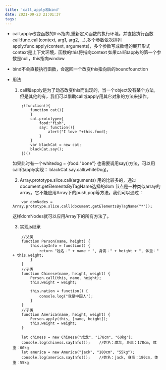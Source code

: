 ```yaml
---
title: 'call,apply和bind'
date: 2021-09-23 21:01:37
tags:
---
```


- call,apply改变函数的this指向,重新定义函数的执行环境，并直接执行函数
    call:func.call(context, arg1, arg2, ...),多个参数依次排列
    apply:func.apply(context, arguments)，多个参数写成数组的展开形式
    context是上下文环境，函数的this将指向context
    如果call和apply的第一个参数是null，this指向window

- bind不会直接执行函数，会返回一个改变this指向后的boundfounction
- 用法
    1. call和apply是为了动态改变this而出现的，当一个object没有某个方法，但是其他的有，我们可以借助call或apply用其它对象的方法来操作。
    ``` 
        ;(function(){
            function cat(){
            }
            cat.prototype={
                food:"fish",     
                say: function(){
                    alert("I love "+this.food);
                }
            }
            var blackCat = new cat;
            blackCat.say();
        })()
    ```
    如果此时有一个whitedog = {food:"bone"}
    也需要调用say()方法，可以用call和apply实现：
    blackCat.say.call(whiteDog)。

    2. Array.prototype.slice.call(arguments)
    用的比较多的，通过document.getElementsByTagName选择的dom 节点是一种类似array的array。它不能应用Array下的push,pop等方法。我们可以通过：
    ```    
        var domNodes =  Array.prototype.slice.call(document.getElementsByTagName("*"));
    ```
    这样domNodes就可以应用Array下的所有方法了。

    3. 实现js继承
    
    ```
        //父类
        function Person(name, height) {
            this.sayInfo = function() {
                return "姓名：" + name + ", 身高：" + height + ", 体重：" + this.weight;
            }
        }
        //子类
        function Chinese(name, height, weight) {
            Person.call(this, name, height);
            this.weight = weight;
            
            this.nation = function() {
                console.log("我是中国人");
            }
        }
        //子类
        function America(name, height, weight) {
            Person.apply(this, [name, height]);
            this.weight = weight;
        }

        let chiness = new Chinese("成龙", "178cm", "60kg");
        console.log(chiness.sayInfo());    //姓名：成龙, 身高：178cm, 体重：60kg
        let america = new America("jack", "180cm", "55kg");
        console.log(america.sayInfo());    //姓名：jack, 身高：180cm, 体重：55kg
    ```